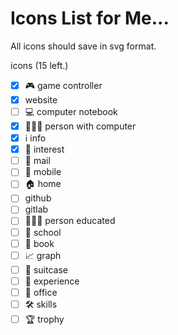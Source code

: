 # Icons List for Me...

All icons should save in svg format.

icons (15 left.)
- [x] 🎮 game controller
- [x] website
- [ ] 💻 computer notebook
- [x] 👨🏼‍💻 person with computer
- [x] ℹ info
- [x] 🌟 interest
- [ ] 📧 mail
- [ ] 📱 mobile
- [ ] 🏠 home
- [ ] github
- [ ] gitlab
- [ ] 👨🏻‍🎓 person educated
- [ ] 🏫 school
- [ ] 📖 book
- [ ] 📈 graph
- [ ] 🧳 suitcase
- [ ] 🚀 experience
- [ ] 🏢 office
- [ ] 🛠 skills
- [ ] 🏆 trophy
